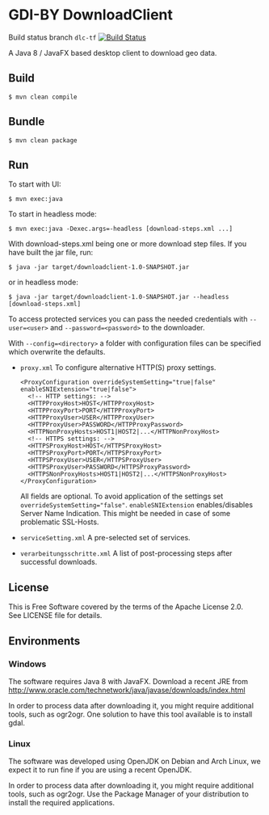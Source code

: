 # GDI-BY DownloadClient 

Build status branch `dlc-tf` [![Build Status](https://travis-ci.org/gdi-by/downloadclient.svg?branch=dlc-tf)](https://travis-ci.org/gdi-by/downloadclient)

A Java 8 / JavaFX based desktop client to download geo data.

## Build

    $ mvn clean compile

## Bundle

    $ mvn clean package

## Run
To start with UI:

    $ mvn exec:java

To start in headless mode:

    $ mvn exec:java -Dexec.args=-headless [download-steps.xml ...]


With download-steps.xml being one or more download step files.
If you have built the jar file, run:

    $ java -jar target/downloadclient-1.0-SNAPSHOT.jar

or in headless mode:

    $ java -jar target/downloadclient-1.0-SNAPSHOT.jar --headless [download-steps.xml]

To access protected services you can pass the needed credentials with `--user=<user>` and `--password=<password>`
to the downloader.

With `--config=<directory>` a folder with configuration files can be
specified which overwrite the defaults.

* `proxy.xml` To configure alternative HTTP(S) proxy settings.

      <ProxyConfiguration overrideSystemSetting="true|false" enableSNIExtension="true|false">
        <!-- HTTP settings: -->
        <HTTPProxyHost>HOST</HTTPProxyHost>
        <HTTPProxyPort>PORT</HTTPProxyPort>
        <HTTPProxyUser>USER</HTTPProxyUser>
        <HTTPProxyUser>PASSWORD</HTTPProxyPassword>
        <HTTPNonProxyHosts>HOST1|HOST2|...</HTTPNonProxyHost>
        <!-- HTTPS settings: -->
        <HTTPSProxyHost>HOST</HTTPSProxyHost>
        <HTTPSProxyPort>PORT</HTTPSProxyPort>
        <HTTPSProxyUser>USER</HTTPSProxyUser>
        <HTTPSProxyUser>PASSWORD</HTTPSProxyPassword>
        <HTTPSNonProxyHosts>HOST1|HOST2|...</HTTPSNonProxyHost>
      </ProxyConfiguration>

  All fields are optional. To avoid application of the settings set
  `overrideSystemSetting="false"`. `enableSNIExtension` enables/disables
  Server Name Indication. This might be needed in case of some problematic
  SSL-Hosts.

* `serviceSetting.xml` A pre-selected set of services.
* `verarbeitungsschritte.xml` A list of post-processing steps after successful downloads.



## License

This is Free Software covered by the terms of the Apache License 2.0.  
See LICENSE file for details.


## Environments

### Windows

The software requires Java 8 with JavaFX.
Download a recent JRE from http://www.oracle.com/technetwork/java/javase/downloads/index.html

In order to process data after downloading it, you might require additional
tools, such as ogr2ogr.
One solution to have this tool available is to install gdal.

### Linux

The software was developed using OpenJDK on Debian and Arch Linux, we expect it
to run fine if you are using a recent OpenJDK.

In order to process data after downloading it, you might require additional
tools, such as ogr2ogr. Use the Package Manager of your distribution to install
the required applications.
